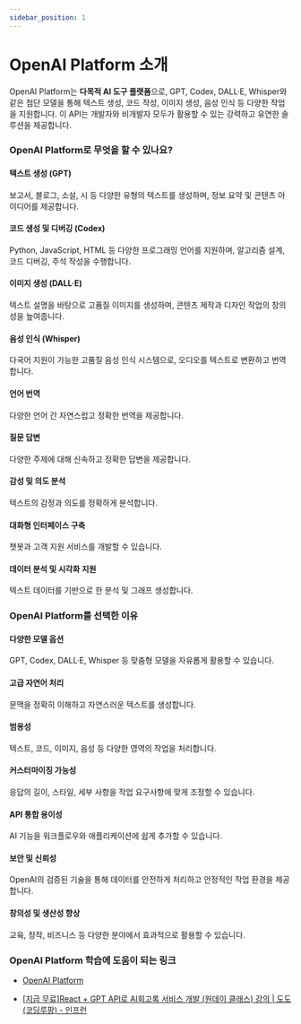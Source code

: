 ```yaml
---
sidebar_position: 1
---
```


# OpenAI Platform 소개

OpenAI Platform는 **다목적 AI 도구 플랫폼**으로, GPT, Codex, DALL·E, Whisper와 같은 첨단 모델을 통해 텍스트 생성, 코드 작성, 이미지 생성, 음성 인식 등 다양한 작업을 지원합니다. 이 API는 개발자와 비개발자 모두가 활용할 수 있는 강력하고 유연한 솔루션을 제공합니다.

### OpenAI Platform로 무엇을 할 수 있나요?

#### 텍스트 생성 (GPT)

보고서, 블로그, 소설, 시 등 다양한 유형의 텍스트를 생성하며, 정보 요약 및 콘텐츠 아이디어를 제공합니다.

#### 코드 생성 및 디버깅 (Codex)

Python, JavaScript, HTML 등 다양한 프로그래밍 언어를 지원하며, 알고리즘 설계, 코드 디버깅, 주석 작성을 수행합니다.

#### 이미지 생성 (DALL·E)

텍스트 설명을 바탕으로 고품질 이미지를 생성하며, 콘텐츠 제작과 디자인 작업의 창의성을 높여줍니다.

#### 음성 인식 (Whisper)

다국어 지원이 가능한 고품질 음성 인식 시스템으로, 오디오를 텍스트로 변환하고 번역합니다.

#### 언어 번역

다양한 언어 간 자연스럽고 정확한 번역을 제공합니다.

#### 질문 답변

다양한 주제에 대해 신속하고 정확한 답변을 제공합니다.

#### 감성 및 의도 분석

텍스트의 감정과 의도를 정확하게 분석합니다.

#### 대화형 인터페이스 구축

챗봇과 고객 지원 서비스를 개발할 수 있습니다.

#### 데이터 분석 및 시각화 지원

텍스트 데이터를 기반으로 한 분석 및 그래프 생성합니다.

### OpenAI Platform를 선택한 이유

#### 다양한 모델 옵션

GPT, Codex, DALL·E, Whisper 등 맞춤형 모델을 자유롭게 활용할 수 있습니다.

#### 고급 자연어 처리

문맥을 정확히 이해하고 자연스러운 텍스트를 생성합니다.

#### 범용성

텍스트, 코드, 이미지, 음성 등 다양한 영역의 작업을 처리합니다.

#### 커스터마이징 가능성

응답의 길이, 스타일, 세부 사항을 작업 요구사항에 맞게 조정할 수 있습니다.

#### API 통합 용이성

AI 기능을 워크플로우와 애플리케이션에 쉽게 추가할 수 있습니다.

#### 보안 및 신뢰성

OpenAI의 검증된 기술을 통해 데이터를 안전하게 처리하고 안정적인 작업 환경을 제공합니다.

#### 창의성 및 생산성 향상

교육, 창작, 비즈니스 등 다양한 분야에서 효과적으로 활용할 수 있습니다.

### OpenAI Platform 학습에 도움이 되는 링크

- [OpenAI Platform](https://platform.openai.com/docs/api-reference/introduction)

- [[지금 무료]React + GPT API로 AI회고록 서비스 개발 (원데이 클래스) 강의 | 도도(코딩루팡) - 인프런](https://www.inflearn.com/course/react-gpt-api-ai%ED%9A%8C%EA%B3%A0%EB%A1%9D-%EC%84%9C%EB%B9%84%EC%8A%A4-%EA%B0%9C%EB%B0%9C)
